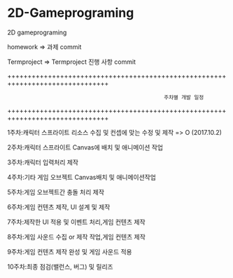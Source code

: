 # 2D-Gameprograming
2D gameprograming

homework => 과제 commit

Termproject => Termproject 진행 사항 commit

+++++++++++++++++++++++++++++++++++++++++++++++++++++++++++++++++++++++++++++++

                                                      주차별 개발 일정
                                     
+++++++++++++++++++++++++++++++++++++++++++++++++++++++++++++++++++++++++++++++

1주차:캐릭터 스프라이트 리소스 수집 및 컨셉에 맞는 수정 및 제작 => O (2017.10.2)

2주차:캐릭터 스프라이트 Canvas에 배치 및 애니메이션 작업

3주차:캐릭터 입력처리 제작

4주차:기타 게임 오브젝트 Canvas배치 및 애니메이션작업 

5주차:게임 오브젝트간 충돌 처리 제작

6주차:게임 컨텐츠 제작, UI 설계 및 제작

7주차:제작한 UI 적용 및 이벤트 처리,게임 컨텐츠 제작

8주차:게임 사운드 수집 or 제작 작업,게임 컨텐츠 제작

9주차:게임 컨텐츠 제작 완성 및 게임 사운드 적용

10주차:최종 점검(밸런스, 버그) 및 릴리즈
